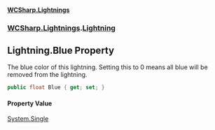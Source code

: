#### [WCSharp\.Lightnings](README.md 'README')
### [WCSharp\.Lightnings](WCSharp.Lightnings.md 'WCSharp\.Lightnings').[Lightning](WCSharp.Lightnings.Lightning.md 'WCSharp\.Lightnings\.Lightning')

## Lightning\.Blue Property

The blue color of this lightning\. Setting this to 0 means all blue will be removed from the lightning\.

```csharp
public float Blue { get; set; }
```

#### Property Value
[System\.Single](https://learn.microsoft.com/en-us/dotnet/api/system.single 'System\.Single')